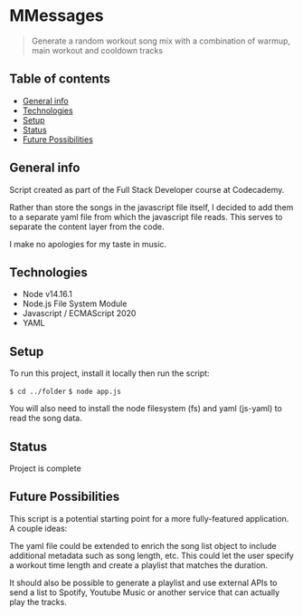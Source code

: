 # MMessages
> Generate a random workout song mix with a combination of warmup, main workout and cooldown tracks

## Table of contents
* [General info](#general-info)
* [Technologies](#technologies)
* [Setup](#setup)
* [Status](#status)
* [Future Possibilities](#future-possibilities)

## General info
Script created as part of the Full Stack Developer course at Codecademy.

Rather than store the songs in the javascript file itself, I decided to add them to a separate yaml file from which the javascript file reads. This serves to separate the content layer from the code.

I make no apologies for my taste in music.

## Technologies
* Node v14.16.1
* Node.js File System Module
* Javascript / ECMAScript 2020
* YAML 

## Setup
To run this project, install it locally then run the script:

`$ cd ../folder`
`$ node app.js`

You will also need to install the node filesystem (fs) and yaml (js-yaml) to read the song data.

## Status
Project is complete

## Future Possibilities
This script is a potential starting point for a more fully-featured application. A couple ideas:

The yaml file could be extended to enrich the song list object to include additional metadata such as song length, etc. This could let the user specify a workout time length and create a playlist that matches the duration.

It should also be possible to generate a playlist and use external APIs to send a list to Spotify, Youtube Music or another service that can actually play the tracks.
